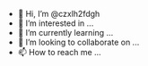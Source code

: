 - 👋 Hi, I’m @czxlh2fdgh
- 👀 I’m interested in ...
- 🌱 I’m currently learning ...
- 💞️ I’m looking to collaborate on ...
- 📫 How to reach me ...

<!---
czxlh2fdgh/czxlh2fdgh is a ✨ special ✨ repository because its `README.md` (this file) appears on your GitHub profile.
You can click the Preview link to take a look at your changes.
--->
